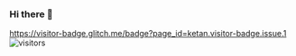 ### Hi there 👋

<!--
**ketan-mehta1304/ketan-mehta1304** is a ✨ _special_ ✨ repository because its `README.md` (this file) appears on your GitHub profile.

Here are some ideas to get you started:

- 🔭 I’m currently working on ...
- 🌱 I’m currently learning ...
- 👯 I’m looking to collaborate on ...
- 🤔 I’m looking for help with ...
- 💬 Ask me about ...
- 📫 How to reach me: ...
- 😄 Pronouns: ...
- ⚡ Fun fact: ...
-->
https://visitor-badge.glitch.me/badge?page_id=ketan.visitor-badge.issue.1
![visitors](https://visitor-badge.glitch.me/badge?page_id=page.id)
                
